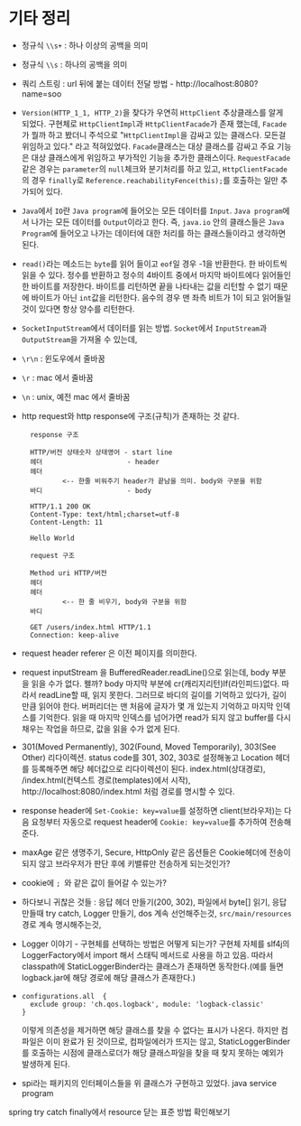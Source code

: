 # 기타 정리

- 정규식 `\\s+` : 하나 이상의 공백을 의미
- 정규식 `\\s` : 하나의 공백을 의미


- 쿼리 스트링 : url 뒤에 붙는 데이터 전달 방법 - http://localhost:8080?name=soo


- `Version(HTTP_1_1, HTTP_2)`을 찾다가 우연히 `HttpClient` 추상클래스를 알게 되었다. 구현체로 `HttpClientImpl`과 `HttpClientFacade`가 존재 했는데, `Facade`가 뭘까 하고 봤더니 주석으로 "`HttpClientImpl`을 감싸고 있는 클래스다. 모든걸 위임하고 있다." 라고 적혀있었다. `Facade`클래스는 대상 클래스를 감싸고 주요 기능은 대상 클래스에게 위임하고 부가적인 기능을 추가한 클래스이다. `RequestFacade`같은 경우는 `parameter`의 `null`체크와 분기처리를 하고 있고, `HttpClientFacade`의 경우 `finally`로 `Reference.reachabilityFence(this);`를 호출하는 일만 추가되어 있다.


- `Java`에서 `IO`란 `Java program`에 들어오는 모든 데이터를 `Input`. `Java program`에서 나가는 모든 데이터를 `Output`이라고 한다. 즉, `java.io` 안의 클래스들은 `Java Program`에 들어오고 나가는 데이터에 대한 처리를 하는 클래스들이라고 생각하면 된다.
- `read()`라는 메소드는 `byte`를 읽어 들이고 `eof`일 경우 -1을 반환한다. 한 바이트씩 읽을 수 있다. 정수를 반환하고 정수의 4바이트 중에서 마지막 바이트에다 읽어들인 한 바이트를 저장한다. 바이트를 리턴하면 끝을 나타내는 값을 리턴할 수 없기 때문에 바이트가 아닌 `int`값을 리턴한다. 음수의 경우 맨 좌측 비트가 1이 되고 읽어들일 것이 있다면 항상 양수를 리턴한다.


- `SocketInputStream`에서 데이터를 읽는 방법. `Socket`에서 `InputStream`과 `OutputStream`을 가져올 수 있는데,


- `\r\n` : 윈도우에서 줄바꿈
- `\r` : mac 에서 줄바꿈
- `\n` : unix, 예전 mac 에서 줄바꿈


- http request와 http response에 구조(규칙)가 존재하는 것 같다.
  ```
    response 구조
    
    HTTP/버전 상태숫자 상태영어 - start line
    헤더                     - header
    헤더
            <-- 한줄 비워주기 header가 끝남을 의미. body와 구분을 위함
    바디                     - body
  
    HTTP/1.1 200 OK
    Content-Type: text/html;charset=utf-8
    Content-Length: 11
  
    Hello World
  ```
  ```
    request 구조
    
    Method uri HTTP/버전
    헤더
    헤더
            <-- 한 줄 비우기, body와 구분을 위함
    바디
  
    GET /users/index.html HTTP/1.1
    Connection: keep-alive
  ```


- request header referer 은 이전 페이지를 의미한다.

- request inputStream 을 BufferedReader.readLine()으로 읽는데, body 부분을 읽을 수가 없다. 왤까? body 마지막 부분에 cr(캐리지리턴)lf(라인피드)없다. 따라서 readLine할 때, 읽지 못한다. 그러므로 바디의 길이를 기억하고 있다가, 길이만큼 읽어야 한다. 버퍼리더는 맨 처음에 글자가 몇 개 있는지 기억하고 마지막 인덱스를 기억한다. 읽을 때 마지막 인덱스를 넘어가면 read가 되지 않고 buffer를 다시 채우는 작업을 하므로, 값을 읽을 수가 없게 된다.


- 301(Moved Permanently), 302(Found, Moved Temporarily), 303(See Other) 리다이렉션. status code를 301, 302, 303로 설정해놓고 Location 헤더를 등록해주면 해당 헤더값으로 리다이렉션이 된다. index.html(상대경로), /index.html(컨텍스트 경로(templates)에서 시작), http://localhost:8080/index.html 처럼 경로를 명시할 수 있다.


- response header에 `Set-Cookie: key=value`를 설정하면 client(브라우저)는 다음 요청부터 자동으로 request header에 `Cookie: key=value`를 추가하여 전송해준다.


- maxAge 같은 생명주기, Secure, HttpOnly 같은 옵션들은 Cookie헤더에 전송이 되지 않고 브라우저가 판단 후에 키밸류만 전송하게 되는것인가?
- cookie에 `; `와 같은 값이 들어갈 수 있는가?


- 하다보니 귀찮은 것들 : 응답 헤더 만들기(200, 302), 파일에서 byte[] 읽기, 응답 만들때 try catch, Logger 만들기, dos 계속 선언해주는것, `src/main/resources`경로 계속 명시해주는것,


- Logger 이야기 - 구현체를 선택하는 방법은 어떻게 되는가? 구현체 자체를 slf4j의 LoggerFactory에서 import 해서 스태틱 메서드로 사용을 하고 있음. 따라서 classpath에 StaticLoggerBinder라는 클래스가 존재하면 동작한다.(예를 들면 logback.jar에 해당 경로에 해당 클래스가 존재한다.) 
- ```
  configurations.all  {
    exclude group: 'ch.qos.logback', module: 'logback-classic'
  }
  ```
  이렇게 의존성을 제거하면 해당 클래스를 찾을 수 없다는 표시가 나온다. 하지만 컴파일은 이미 완료가 된 것이므로, 컴파일에러가 뜨지는 않고, StaticLoggerBinder를 호출하는 시점에 클래스로더가 해당 클래스파일을 찾을 때 찾지 못하는 예외가 발생하게 된다.
- spi라는 패키지의 인터페이스들을 위 클래스가 구현하고 있었다. java service program


spring try catch finally에서 resource 닫는 표준 방법 확인해보기